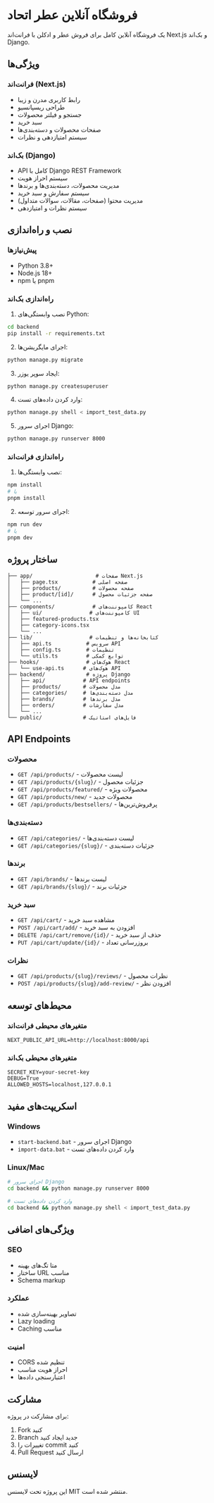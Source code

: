 # فروشگاه آنلاین عطر اتحاد

یک فروشگاه آنلاین کامل برای فروش عطر و ادکلن با فرانت‌اند Next.js و بک‌اند Django.

## ویژگی‌ها

### فرانت‌اند (Next.js)
- رابط کاربری مدرن و زیبا
- طراحی ریسپانسیو
- جستجو و فیلتر محصولات
- سبد خرید
- صفحات محصولات و دسته‌بندی‌ها
- سیستم امتیازدهی و نظرات

### بک‌اند (Django)
- API کامل با Django REST Framework
- سیستم احراز هویت
- مدیریت محصولات، دسته‌بندی‌ها و برندها
- سیستم سفارش و سبد خرید
- مدیریت محتوا (صفحات، مقالات، سوالات متداول)
- سیستم نظرات و امتیازدهی

## نصب و راه‌اندازی

### پیش‌نیازها
- Python 3.8+
- Node.js 18+
- npm یا pnpm

### راه‌اندازی بک‌اند

1. نصب وابستگی‌های Python:
```bash
cd backend
pip install -r requirements.txt
```

2. اجرای مایگریشن‌ها:
```bash
python manage.py migrate
```

3. ایجاد سوپر یوزر:
```bash
python manage.py createsuperuser
```

4. وارد کردن داده‌های تست:
```bash
python manage.py shell < import_test_data.py
```

5. اجرای سرور Django:
```bash
python manage.py runserver 8000
```

### راه‌اندازی فرانت‌اند

1. نصب وابستگی‌ها:
```bash
npm install
# یا
pnpm install
```

2. اجرای سرور توسعه:
```bash
npm run dev
# یا
pnpm dev
```

## ساختار پروژه

```
├── app/                    # صفحات Next.js
│   ├── page.tsx           # صفحه اصلی
│   ├── products/          # صفحه محصولات
│   ├── product/[id]/      # صفحه جزئیات محصول
│   └── ...
├── components/            # کامپوننت‌های React
│   ├── ui/               # کامپوننت‌های UI
│   ├── featured-products.tsx
│   ├── category-icons.tsx
│   └── ...
├── lib/                  # کتابخانه‌ها و تنظیمات
│   ├── api.ts           # سرویس API
│   ├── config.ts        # تنظیمات
│   └── utils.ts         # توابع کمکی
├── hooks/               # هوک‌های React
│   └── use-api.ts      # هوک‌های API
├── backend/             # پروژه Django
│   ├── api/            # API endpoints
│   ├── products/       # مدل محصولات
│   ├── categories/     # مدل دسته‌بندی‌ها
│   ├── brands/         # مدل برندها
│   ├── orders/         # مدل سفارشات
│   └── ...
└── public/             # فایل‌های استاتیک
```

## API Endpoints

### محصولات
- `GET /api/products/` - لیست محصولات
- `GET /api/products/{slug}/` - جزئیات محصول
- `GET /api/products/featured/` - محصولات ویژه
- `GET /api/products/new/` - محصولات جدید
- `GET /api/products/bestsellers/` - پرفروش‌ترین‌ها

### دسته‌بندی‌ها
- `GET /api/categories/` - لیست دسته‌بندی‌ها
- `GET /api/categories/{slug}/` - جزئیات دسته‌بندی

### برندها
- `GET /api/brands/` - لیست برندها
- `GET /api/brands/{slug}/` - جزئیات برند

### سبد خرید
- `GET /api/cart/` - مشاهده سبد خرید
- `POST /api/cart/add/` - افزودن به سبد خرید
- `DELETE /api/cart/remove/{id}/` - حذف از سبد خرید
- `PUT /api/cart/update/{id}/` - بروزرسانی تعداد

### نظرات
- `GET /api/products/{slug}/reviews/` - نظرات محصول
- `POST /api/products/{slug}/add-review/` - افزودن نظر

## محیط‌های توسعه

### متغیرهای محیطی فرانت‌اند
```env
NEXT_PUBLIC_API_URL=http://localhost:8000/api
```

### متغیرهای محیطی بک‌اند
```env
SECRET_KEY=your-secret-key
DEBUG=True
ALLOWED_HOSTS=localhost,127.0.0.1
```

## اسکریپت‌های مفید

### Windows
- `start-backend.bat` - اجرای سرور Django
- `import-data.bat` - وارد کردن داده‌های تست

### Linux/Mac
```bash
# اجرای سرور Django
cd backend && python manage.py runserver 8000

# وارد کردن داده‌های تست
cd backend && python manage.py shell < import_test_data.py
```

## ویژگی‌های اضافی

### SEO
- متا تگ‌های بهینه
- ساختار URL مناسب
- Schema markup

### عملکرد
- تصاویر بهینه‌سازی شده
- Lazy loading
- Caching مناسب

### امنیت
- CORS تنظیم شده
- احراز هویت مناسب
- اعتبارسنجی داده‌ها

## مشارکت

برای مشارکت در پروژه:

1. Fork کنید
2. Branch جدید ایجاد کنید
3. تغییرات را commit کنید
4. Pull Request ارسال کنید

## لایسنس

این پروژه تحت لایسنس MIT منتشر شده است.
